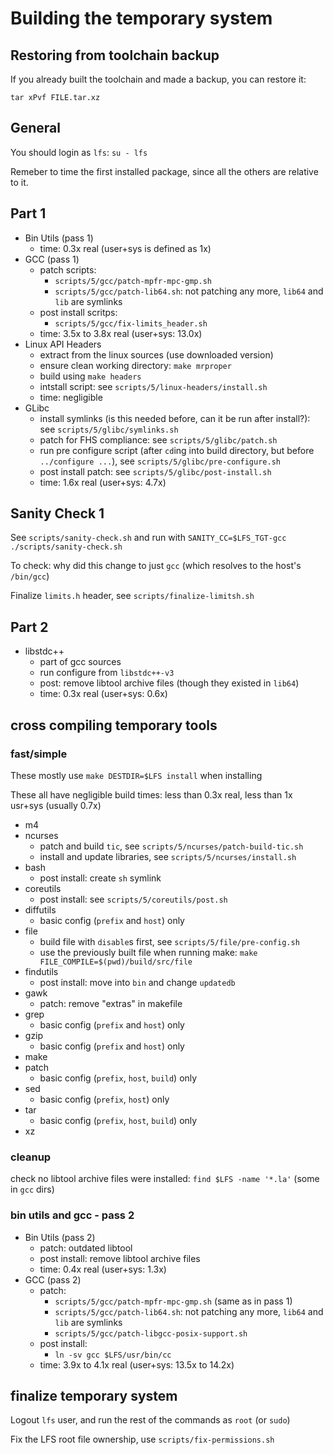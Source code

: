 # Building the temporary system

## Restoring from toolchain backup

If you already built the toolchain and made a backup, you can restore it:

`tar xPvf FILE.tar.xz`

## General

You should login as `lfs`: `su - lfs`

Remeber to time the first installed package, since all the others are relative to it.

## Part 1

- Bin Utils (pass 1)
    - time: 0.3x real (user+sys is defined as 1x)
- GCC (pass 1)
    - patch scripts:
        - `scripts/5/gcc/patch-mpfr-mpc-gmp.sh`
        - `scripts/5/gcc/patch-lib64.sh`: not patching any more, `lib64` and `lib` are symlinks
    - post install scritps:
        - `scripts/5/gcc/fix-limits_header.sh`
    - time: 3.5x to 3.8x real (user+sys: 13.0x)
- Linux API Headers
    - extract from the linux sources (use downloaded version)
    - ensure clean working directory: `make mrproper`
    - build using `make headers`
    - intstall script: see `scripts/5/linux-headers/install.sh`
    - time: negligible
- GLibc
    - install symlinks (is this needed before, can it be run after install?): see `scripts/5/glibc/symlinks.sh`
    - patch for FHS compliance: see `scripts/5/glibc/patch.sh`
    - run pre configure script (after `cd`ing into build directory, but before `../configure ...`), see `scripts/5/glibc/pre-configure.sh`
    - post install patch: see `scripts/5/glibc/post-install.sh`
    - time: 1.6x real (user+sys: 4.7x)

## Sanity Check 1

See `scripts/sanity-check.sh` and run with `SANITY_CC=$LFS_TGT-gcc ./scripts/sanity-check.sh`

To check: why did this change to just `gcc` (which resolves to the host's `/bin/gcc`)

Finalize `limits.h` header, see `scripts/finalize-limitsh.sh`

## Part 2

- libstdc++
    - part of gcc sources
    - run configure from `libstdc++-v3`
    - post: remove libtool archive files (though they existed in `lib64`)
    - time: 0.3x real (user+sys: 0.6x)

## cross compiling temporary tools

### fast/simple

These mostly use `make DESTDIR=$LFS install` when installing

These all have negligible build times: less than 0.3x real, less than 1x usr+sys (usually 0.7x)

- m4
- ncurses
    - patch and build `tic`, see `scripts/5/ncurses/patch-build-tic.sh`
    - install and update libraries, see `scripts/5/ncurses/install.sh`
- bash
    - post install: create `sh` symlink
- coreutils
    - post install: see `scripts/5/coreutils/post.sh`
- diffutils
    - basic config (`prefix` and `host`) only
- file
    - build file with `disable`s first, see `scripts/5/file/pre-config.sh`
    - use the previously built file when running make: `make FILE_COMPILE=$(pwd)/build/src/file`
- findutils
    - post install: move into `bin` and change `updatedb`
- gawk
    - patch: remove "extras" in makefile
- grep
    - basic config (`prefix` and `host`) only
- gzip
    - basic config (`prefix` and `host`) only
- make
- patch
    - basic config (`prefix`, `host`, `build`) only
- sed
    - basic config (`prefix`, `host`) only
- tar
    - basic config (`prefix`, `host`, `build`) only
- xz

### cleanup

check no libtool archive files were installed: `find $LFS -name '*.la'` (some in `gcc` dirs)

### bin utils and gcc - pass 2

- Bin Utils (pass 2)
    - patch: outdated libtool
    - post install: remove libtool archive files
    - time: 0.4x real (user+sys: 1.3x)
- GCC (pass 2)
    - patch:
        - `scripts/5/gcc/patch-mpfr-mpc-gmp.sh` (same as in pass 1)
        - `scripts/5/gcc/patch-lib64.sh`: not patching any more, `lib64` and `lib` are symlinks
        - `scripts/5/gcc/patch-libgcc-posix-support.sh`
    - post install:
        - `ln -sv gcc $LFS/usr/bin/cc`
    - time: 3.9x to 4.1x real (user+sys: 13.5x to 14.2x)

## finalize temporary system

Logout `lfs` user, and run the rest of the commands as `root` (or `sudo`)

Fix the LFS root file ownership, use `scripts/fix-permissions.sh`
